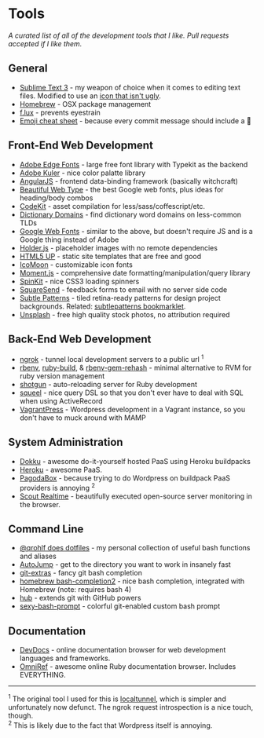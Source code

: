 # Tools
*A curated list of all of the development tools that I like. Pull requests accepted if I like them.*

## General
- [Sublime Text 3](http://www.sublimetext.com/3) - my weapon of choice when it comes to editing text files. Modified to use an [icon that isn't ugly](http://dribbble.com/shots/311515-A-Sublime-Text-2-Icon-that-is-less-horrible).
- [Homebrew](http://brew.sh) - OSX package management
- [f.lux](http://justgetflux.com) - prevents eyestrain
- [Emoji cheat sheet](http://www.emoji-cheat-sheet.com) - because every commit message should include a :panda_face:

##  Front-End Web Development
- [Adobe Edge Fonts](https://edgewebfonts.adobe.com/index) - large free font library with Typekit as the backend
- [Adobe Kuler](https://kuler.adobe.com) - nice color palatte library
- [AngularJS](http://angularjs.org) - frontend data-binding framework (basically witchcraft)
- [Beautiful Web Type](http://hellohappy.org/beautiful-web-type/) - the best Google web fonts, plus ideas for heading/body combos
- [CodeKit](https://incident57.com/codekit/) - asset compilation for less/sass/coffescript/etc.
- [Dictionary Domains](http://www.dictionarydomains.co) - find dictionary word domains on less-common TLDs
- [Google Web Fonts](https://www.google.com/fonts) - similar to the above, but doesn't require JS and is a Google thing instead of Adobe
- [Holder.js](http://imsky.github.io/holder/) - placeholder images with no remote dependencies
- [HTML5 UP](http://html5up.net) - static site templates that are free and good
- [IcoMoon](http://icomoon.io) - customizable icon fonts
- [Moment.js](http://momentjs.com) - comprehensive date formatting/manipulation/query library
- [SpinKit](http://tobiasahlin.com/spinkit/) - nice CSS3 loading spinners
- [SquareSend](https://squaresend.com) - feedback forms to email with no server side code
- [Subtle Patterns](http://subtlepatterns.com) - tiled retina-ready patterns for design project backgrounds. Related: [subtlepatterns bookmarklet](http://bradjasper.com/subtle-patterns-bookmarklet/#.UxvLKNwwfXk).
- [Unsplash](http://unsplash.com) - free high quality stock photos, no attribution required

## Back-End Web Development
- [ngrok](https://ngrok.com) - tunnel local development servers to a public url <sup>1</sup>
- [rbenv](https://github.com/sstephenson/rbenv), [ruby-build](https://github.com/sstephenson/ruby-build), & [rbenv-gem-rehash](https://github.com/sstephenson/rbenv-gem-rehash) - minimal alternative to RVM for ruby version management
- [shotgun](https://github.com/rtomayko/shotgun) - auto-reloading server for Ruby development
- [squeel](https://github.com/activerecord-hackery/squeel) - nice query DSL so that you don't ever have to deal with SQL when using ActiveRecord
- [VagrantPress](http://vagrantpress.org) - Wordpress development in a Vagrant instance, so you don't have to muck around with MAMP

## System Administration
- [Dokku](https://github.com/progrium/dokku) - awesome do-it-yourself hosted PaaS using Heroku buildpacks
- [Heroku](https://www.heroku.com) - awesome PaaS.
- [PagodaBox](https://pagodabox.com) - because trying to do Wordpress on buildpack PaaS providers is annoying <sup>2</sup>
- [Scout Realtime](http://scoutapp.github.io/scout_realtime/) - beautifully executed open-source server monitoring in the browser.

## Command Line
- [@qrohlf does dotfiles](https://github.com/qrohlf/dotfiles) - my personal collection of useful bash functions and aliases
- [AutoJump](https://github.com/joelthelion/autojump) - get to the directory you want to work in insanely fast
- [git-extras](https://github.com/visionmedia/git-extras) - fancy git bash completion
- [homebrew bash-completion2](https://github.com/Homebrew/homebrew-versions/blob/master/bash-completion2.rb) - nice bash completion, integrated with Homebrew (note: requires bash 4)
- [hub](https://github.com/github/hub) - extends git with GitHub powers
- [sexy-bash-prompt](https://github.com/twolfson/sexy-bash-prompt) - colorful git-enabled custom bash prompt

## Documentation
- [DevDocs](http://devdocs.io) - online documentation browser for web development languages and frameworks.
- [OmniRef](http://www.omniref.com) - awesome online Ruby documentation browser. Includes EVERYTHING.

-----
<sup>1</sup> The original tool I used for this is [localtunnel](https://github.com/progrium/localtunnel), which is simpler and unfortunately now defunct. The ngrok request introspection is a nice touch, though.  
<sup>2</sup> This is likely due to the fact that Wordpress itself is annoying.  
